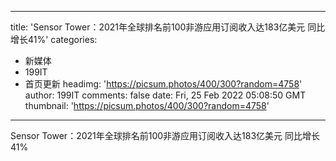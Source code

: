 
---
title: 'Sensor Tower：2021年全球排名前100非游应用订阅收入达183亿美元 同比增长41%'
categories: 
 - 新媒体
 - 199IT
 - 首页更新
headimg: 'https://picsum.photos/400/300?random=4758'
author: 199IT
comments: false
date: Fri, 25 Feb 2022 05:08:50 GMT
thumbnail: 'https://picsum.photos/400/300?random=4758'
---

<div>   
Sensor Tower：2021年全球排名前100非游应用订阅收入达183亿美元 同比增长41%  
</div>
            